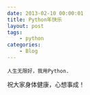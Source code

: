 ```yaml
---
date: 2013-02-10 00:00:01
title: Python年快乐
layout: post
tags:
    - python
categories:
    - Blog
---
```

    人生无限好，我用Python.

祝大家身体健康，心想事成！
